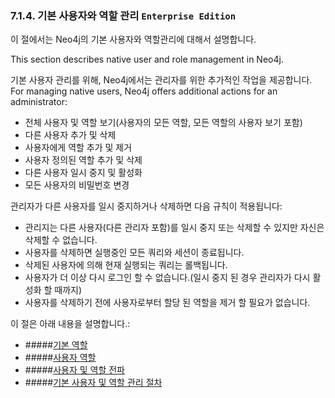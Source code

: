 ### 7.1.4. 기본 사용자와 역할 관리 <code>Enterprise Edition</code> 

<div class="abstract">
	<p>이 절에서는 Neo4j의 기본 사용자와 역할관리에 대해서 설명합니다. 
	</p>
</div>
This section describes native user and role management in Neo4j.

기본 사용자 관리를 위해, Neo4j에서는 관리자를 위한 추가적인 작업을 제공합니다.
For managing native users, Neo4j offers additional actions for an administrator:

- 전체 사용자 및 역할 보기(사용자의 모든 역할, 모든 역할의 사용자 보기 포함)
- 다른 사용자 추가 및 삭제
- 사용자에게 역할 추가 및 제거
- 사용자 정의된 역할 추가 및 삭제
- 다른 사용자 일시 중지 및 활성화
- 모든 사용자의 비밀번호 변경

관리자가 다른 사용자를 일시 중지하거나 삭제하면 다음 규칙이 적용됩니다:

- 관리지는 다른 사용자(다른 관리자 포함)를 일시 중지 또는 삭제할 수 있지만 자신은 삭제할 수 없습니다.
- 사용자를 삭제하면 실행중인 모든 쿼리와 세션이 종료됩니다.
- 삭제된 사용자에 의해 현재  실행되는 쿼리는 롤백됩니다.
- 사용자가 더 이상 다시 로그인 할 수 없습니다.(일시 중지 된 경우 관리자가 다시 활성화 할 때까지)
- 사용자를 삭제하기 전에 사용자로부터 할당 된 역할을 제거 할 필요가 없습니다.


이 절은 아래 내용을 설명합니다.:

-   #####[기본 역할](./native-user-and-role-management/native-roles.md)
-   #####[사용자 역할](./native-user-and-role-management/custom-roles.md)
-   #####[사용자 및 역할 전파](./native-user-and-role-management/propagate-users-and-roles.md)
-   #####[기본 사용자 및 역할 관리 절차](./native-user-and-role-management/procedures-for-native-user-and-role-management.md)